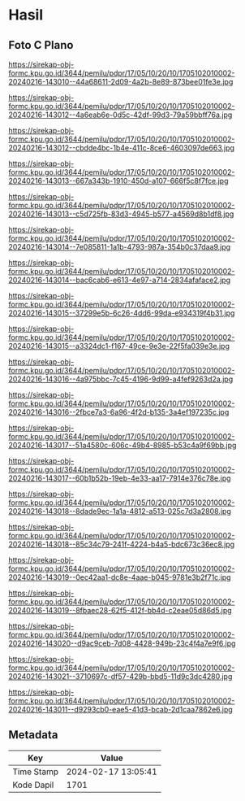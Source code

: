 # Hasil

## Foto C Plano

https://sirekap-obj-formc.kpu.go.id/3644/pemilu/pdpr/17/05/10/20/10/1705102010002-20240216-143010--44a68611-2d09-4a2b-8e89-873bee01fe3e.jpg

https://sirekap-obj-formc.kpu.go.id/3644/pemilu/pdpr/17/05/10/20/10/1705102010002-20240216-143012--4a6eab6e-0d5c-42df-99d3-79a59bbff76a.jpg

https://sirekap-obj-formc.kpu.go.id/3644/pemilu/pdpr/17/05/10/20/10/1705102010002-20240216-143012--cbdde4bc-1b4e-411c-8ce6-4603097de663.jpg

https://sirekap-obj-formc.kpu.go.id/3644/pemilu/pdpr/17/05/10/20/10/1705102010002-20240216-143013--667a343b-1910-450d-a107-666f5c8f7fce.jpg

https://sirekap-obj-formc.kpu.go.id/3644/pemilu/pdpr/17/05/10/20/10/1705102010002-20240216-143013--c5d725fb-83d3-4945-b577-a4569d8b1df8.jpg

https://sirekap-obj-formc.kpu.go.id/3644/pemilu/pdpr/17/05/10/20/10/1705102010002-20240216-143014--7e085811-1a1b-4793-987a-354b0c37daa9.jpg

https://sirekap-obj-formc.kpu.go.id/3644/pemilu/pdpr/17/05/10/20/10/1705102010002-20240216-143014--bac6cab6-e613-4e97-a714-2834afaface2.jpg

https://sirekap-obj-formc.kpu.go.id/3644/pemilu/pdpr/17/05/10/20/10/1705102010002-20240216-143015--37299e5b-6c26-4dd6-99da-e934319f4b31.jpg

https://sirekap-obj-formc.kpu.go.id/3644/pemilu/pdpr/17/05/10/20/10/1705102010002-20240216-143015--a3324dc1-f167-49ce-9e3e-22f5fa039e3e.jpg

https://sirekap-obj-formc.kpu.go.id/3644/pemilu/pdpr/17/05/10/20/10/1705102010002-20240216-143016--4a975bbc-7c45-4196-9d99-a4fef9263d2a.jpg

https://sirekap-obj-formc.kpu.go.id/3644/pemilu/pdpr/17/05/10/20/10/1705102010002-20240216-143016--2fbce7a3-6a96-4f2d-b135-3a4ef197235c.jpg

https://sirekap-obj-formc.kpu.go.id/3644/pemilu/pdpr/17/05/10/20/10/1705102010002-20240216-143017--51a4580c-606c-49b4-8985-b53c4a9f69bb.jpg

https://sirekap-obj-formc.kpu.go.id/3644/pemilu/pdpr/17/05/10/20/10/1705102010002-20240216-143017--60b1b52b-19eb-4e33-aa17-7914e376c78e.jpg

https://sirekap-obj-formc.kpu.go.id/3644/pemilu/pdpr/17/05/10/20/10/1705102010002-20240216-143018--8dade9ec-1a1a-4812-a513-025c7d3a2808.jpg

https://sirekap-obj-formc.kpu.go.id/3644/pemilu/pdpr/17/05/10/20/10/1705102010002-20240216-143018--85c34c79-241f-4224-b4a5-bdc673c36ec8.jpg

https://sirekap-obj-formc.kpu.go.id/3644/pemilu/pdpr/17/05/10/20/10/1705102010002-20240216-143019--0ec42aa1-dc8e-4aae-b045-9781e3b2f71c.jpg

https://sirekap-obj-formc.kpu.go.id/3644/pemilu/pdpr/17/05/10/20/10/1705102010002-20240216-143019--8fbaec28-62f5-412f-bb4d-c2eae05d86d5.jpg

https://sirekap-obj-formc.kpu.go.id/3644/pemilu/pdpr/17/05/10/20/10/1705102010002-20240216-143020--d9ac9ceb-7d08-4428-949b-23c4f4a7e9f6.jpg

https://sirekap-obj-formc.kpu.go.id/3644/pemilu/pdpr/17/05/10/20/10/1705102010002-20240216-143021--3710697c-df57-429b-bbd5-11d9c3dc4280.jpg

https://sirekap-obj-formc.kpu.go.id/3644/pemilu/pdpr/17/05/10/20/10/1705102010002-20240216-143011--d9293cb0-eae5-41d3-bcab-2d1caa7862e6.jpg


## Metadata

| Key        | Value               |
| ---------- | ------------------- |
| Time Stamp | 2024-02-17 13:05:41 |
| Kode Dapil | 1701                |



